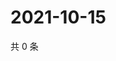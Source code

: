 # 2021-10-15

共 0 条

<!-- BEGIN WEIBO -->
<!-- 最后更新时间 Fri Oct 15 2021 14:16:32 GMT+0800 (China Standard Time) -->

<!-- END WEIBO -->

